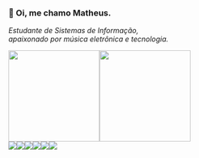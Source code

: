 ### 🤠 Oi, me chamo Matheus.
<i>Estudante de Sistemas de Informação, <br/> apaixonado por música eletrônica e tecnologia.</i>

<div style="display:flex;align-items:center;">
  <img height="180em" src="https://github-readme-stats.vercel.app/api?username=eumaugus&show_icons=true&theme=nord"/>
  <img height="180em" src="https://github-readme-stats.vercel.app/api/top-langs/?username=eumaugus&layout=compact&theme=nord"/>
</div>

<div style="display: flex; margin: 0 auto; width: 100%">
  <img align="center" src="https://img.shields.io/badge/HTML5-E34F26?style=for-the-badge&logo=html5&logoColor=white"/>
  <img align="center" src="https://img.shields.io/badge/CSS3-1572B6?style=for-the-badge&logo=css3&logoColor=white"/>
  <img align="center" src="https://img.shields.io/badge/JavaScript-F7DF1E?style=for-the-badge&logo=javascript&logoColor=black"/>
  <img align="center" src="https://img.shields.io/badge/jQuery-0769AD?style=for-the-badge&logo=jquery&logoColor=white"/>
  <img align="center" src="https://img.shields.io/badge/React-20232A?style=for-the-badge&logo=react&logoColor=61DAFB"/>
  <img align="center" src="https://img.shields.io/badge/PHP-777BB4?style=for-the-badge&logo=php&logoColor=white"/>
</div>
